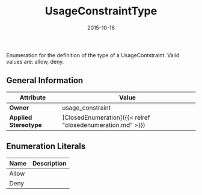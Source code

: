 ﻿---
title: UsageConstraintType
toc: false
type: specs
date: "2015-10-16"
draft: false
specification: VEC
version: 1.1.2
documentType: "Recommendation"
elementType: Class
classes:
  - UsageConstraintType
menu_name: vec-1.1.2
---
<p>Enumeration for the definition of the type of a UsageContstraint. Valid values are: allow, deny. </p>

## General Information

| Attribute               | Value |
|-------------------------|-------|
| **Owner**               | usage_constraint |
| **Applied Stereotype**  | [ClosedEnumeration]({{< relref "closedenumeration.md" >}})<br/>  |

## Enumeration Literals
| Name          | **Description** |
|---------------|-----------------|
| Allow |  |
| Deny |  |
